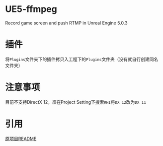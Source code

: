 # UE5-ffmpeg
Record game screen and push RTMP in Unreal Engine 5.0.3

# 插件
将`Plugins`文件夹下的插件拷贝入工程下的`Plugins`文件夹（没有就自行创建同名文件夹）

# 注意事项
目前不支持DirectX 12，须在Project Setting下搜索`RHI`将`DX 12`改为`DX 11`

# 引用
[原项目README](./README_old.md)
